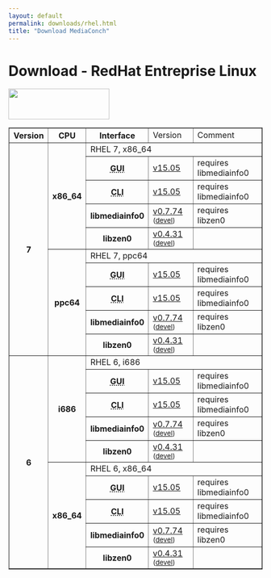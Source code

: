 ```yaml
---
layout: default
permalink: downloads/rhel.html
title: "Download MediaConch"
---
```


# Download - RedHat Entreprise Linux

<img src="/MediaConch/images/RedHat.png" width="200" height="61"><br/>

<table border="1">
<tr class="table-header">
    <th>Version</th>
    <th>CPU</th>
    <th>Interface</th>
    <td>Version</td>
    <td>Comment</td>
</tr>
<tr>
    <th rowspan="10">7</th>
    <th rowspan="5" id="7.x86_64">x86_64</th>
    <td class="table-OS" colspan="3" id="7.x86_64">RHEL 7, x86_64</td>
</tr>
<tr>
    <th><abbr title="Graphical User Interface">GUI</abbr></th>
    <td><a href="/download/binary/mediaconch-gui/15.05/mediaconch-gui-15.05-1.x86_64.RHEL_7.rpm">v15.05</a></td>
    <td>requires libmediainfo0</td>
</tr>
<tr>
    <th><abbr title="Command Line Interface">CLI</abbr></th>
    <td><a href="/download/binary/mediaconch/15.05/mediaconch-15.05-1.x86_64.RHEL_7.rpm">v15.05</a></td>
    <td>requires libmediainfo0</td>
</tr>
<tr>
    <th>libmediainfo0</th>
    <td><a href="/download/binary/libmediainfo0/0.7.74/libmediainfo0-0.7.74-1.x86_64.RHEL_7.rpm">v0.7.74</a><small> (<a href="/download/binary/libmediainfo0/0.7.74/libmediainfo-devel-0.7.74-1.x86_64.RHEL_7.rpm">devel</a>)</small></td>
    <td>requires libzen0</td>
</tr>
<tr>
    <th>libzen0</th>
    <td><a href="/download/binary/libzen0/0.4.31/libzen0-0.4.31-1.x86_64.RHEL_7.rpm">v0.4.31</a><small> (<a href="/download/binary/libzen0/0.4.31/libzen-devel-0.4.31-1.x86_64.RHEL_7.rpm">devel</a>)</small></td>
    <td>&nbsp;</td>
</tr>
<tr>
    <th rowspan="5" id="7.ppc64">ppc64</th>
    <td class="table-OS" colspan="3" id="7.ppc64">RHEL 7, ppc64</td>
</tr>
<tr>
    <th><abbr title="Graphical User Interface">GUI</abbr></th>
    <td><a href="/download/binary/mediaconch-gui/15.05/mediaconch-gui-15.05-1.ppc64.RHEL_7.rpm">v15.05</a></td>
    <td>requires libmediainfo0</td>
</tr>
<tr>
    <th><abbr title="Command Line Interface">CLI</abbr></th>
    <td><a href="/download/binary/mediaconch/15.05/mediaconch-15.05-1.ppc64.RHEL_7.rpm">v15.05</a></td>
    <td>requires libmediainfo0</td>
</tr>
<tr>
    <th>libmediainfo0</th>
    <td><a href="/download/binary/libmediainfo0/0.7.74/libmediainfo0-0.7.74-1.ppc64.RHEL_7.rpm">v0.7.74</a><small> (<a href="/download/binary/libmediainfo0/0.7.74/libmediainfo-devel-0.7.74-1.ppc64.RHEL_7.rpm">devel</a>)</small></td>
    <td>requires libzen0</td>
</tr>
<tr>
    <th>libzen0</th>
    <td><a href="/download/binary/libzen0/0.4.31/libzen0-0.4.31-1.ppc64.RHEL_7.rpm">v0.4.31</a><small> (<a href="/download/binary/libzen0/0.4.31/libzen-devel-0.4.31-1.ppc64.RHEL_7.rpm">devel</a>)</small></td>
    <td>&nbsp;</td>
</tr>
<tr>
    <th rowspan="10">6</th>
    <th rowspan="5">i686</th>
    <td class="table-OS" colspan="3" id="6.i686">RHEL 6, i686</td>
</tr>
<tr>
    <th><abbr title="Graphical User Interface">GUI</abbr></th>
    <td><a href="/download/binary/mediaconch-gui/15.05/mediaconch-gui-15.05-1.i686.RHEL_6.rpm">v15.05</a></td>
    <td>requires libmediainfo0</td>
</tr>
<tr>
    <th><abbr title="Command Line Interface">CLI</abbr></th>
    <td><a href="/download/binary/mediaconch/15.05/mediaconch-15.05-1.i686.RHEL_6.rpm">v15.05</a></td>
    <td>requires libmediainfo0</td>
</tr>
<tr>
    <th>libmediainfo0</th>
    <td><a href="/download/binary/libmediainfo0/0.7.74/libmediainfo0-0.7.74-1.i686.RHEL_6.rpm">v0.7.74</a><small> (<a href="/download/binary/libmediainfo0/0.7.74/libmediainfo-devel-0.7.74-1.i686.RHEL_6.rpm">devel</a>)</small></td>
    <td>requires libzen0</td>
</tr>
<tr>
    <th>libzen0</th>
    <td><a href="/download/binary/libzen0/0.4.31/libzen0-0.4.31-1.i686.RHEL_6.rpm">v0.4.31</a><small> (<a href="/download/binary/libzen0/0.4.31/libzen-devel-0.4.31-1.i686.RHEL_6.rpm">devel</a>)</small></td>
    <td>&nbsp;</td>
</tr>
<tr>
    <th rowspan="5" id="6.x86_64">x86_64</th>
    <td class="table-OS" colspan="3" id="6.x86_64">RHEL 6, x86_64</td>
</tr>
<tr>
    <th><abbr title="Graphical User Interface">GUI</abbr></th>
    <td><a href="/download/binary/mediaconch-gui/15.05/mediaconch-gui-15.05-1.x86_64.RHEL_6.rpm">v15.05</a></td>
    <td>requires libmediainfo0</td>
</tr>
<tr>
    <th><abbr title="Command Line Interface">CLI</abbr></th>
    <td><a href="/download/binary/mediaconch/15.05/mediaconch-15.05-1.x86_64.RHEL_6.rpm">v15.05</a></td>
    <td>requires libmediainfo0</td>
</tr>
<tr>
    <th>libmediainfo0</th>
    <td><a href="/download/binary/libmediainfo0/0.7.74/libmediainfo0-0.7.74-1.x86_64.RHEL_6.rpm">v0.7.74</a><small> (<a href="/download/binary/libmediainfo0/0.7.74/libmediainfo-devel-0.7.74-1.x86_64.RHEL_6.rpm">devel</a>)</small></td>
    <td>requires libzen0</td>
</tr>
<tr>
    <th>libzen0</th>
    <td><a href="/download/binary/libzen0/0.4.31/libzen0-0.4.31-1.x86_64.RHEL_6.rpm">v0.4.31</a><small> (<a href="/download/binary/libzen0/0.4.31/libzen-devel-0.4.31-1.x86_64.RHEL_6.rpm">devel</a>)</small></td>
    <td>&nbsp;</td>
</tr>
</table>



